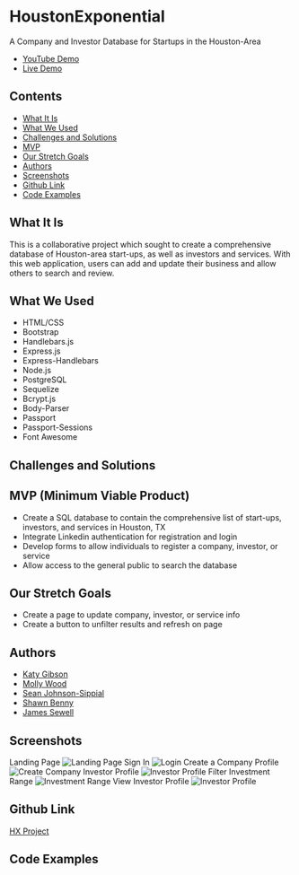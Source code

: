# HoustonExponential
A Company and Investor Database for Startups in the Houston-Area
* [YouTube Demo](https://youtu.be/Q9B6jB8Tanw)
* [Live Demo](https://houston-exponential-demo.herokuapp.com/)


## Contents
* [What It Is](https://github.com/mollywood/HXProject/blob/master/README.md#what-it-is)
* [What We Used](https://github.com/mollywood/HXProject/blob/master/README.md#what-we-used)
* [Challenges and Solutions](https://github.com/mollywood/HXProject/blob/master/README.md#challenges-and-solutions)
* [MVP](https://github.com/mollywood/HXProject/blob/master/README.md#mvp)
* [Our Stretch Goals](https://github.com/mollywood/HXProject/blob/master/README.md#our-stretch-goals)
* [Authors](https://github.com/mollywood/HXProject/blob/master/README.md#authors)
* [Screenshots](https://github.com/mollywood/HXProject/blob/master/README.md#screenshots)
* [Github Link](https://github.com/mollywood/HXProject/blob/master/README.md#github-link)
* [Code Examples](https://github.com/mollywood/HXProject/blob/master/README.md#code-examples)

## What It Is
This is a collaborative project which sought to create a comprehensive database of Houston-area start-ups, as well as investors and services. With this web application, users can add and update their business and allow others to search and review.

## What We Used
* HTML/CSS
* Bootstrap
* Handlebars.js
* Express.js
* Express-Handlebars
* Node.js
* PostgreSQL
* Sequelize
* Bcrypt.js
* Body-Parser
* Passport
* Passport-Sessions
* Font Awesome

## Challenges and Solutions

## MVP (Minimum Viable Product)
* Create a SQL database to contain the comprehensive list of start-ups, investors, and services in Houston, TX
* Integrate Linkedin authentication for registration and login
* Develop forms to allow individuals to register a company, investor, or service
* Allow access to the general public to search the database

## Our Stretch Goals
* Create a page to update company, investor, or service info
* Create a button to unfilter results and refresh on page

## Authors
* [Katy Gibson](https://github.com/Klgibson528)
* [Molly Wood](https://github.com/mollywood)
* [Sean Johnson-Sippial](https://github.com/jetsetta)
* [Shawn Benny](https://github.com/sbenn9210)
* [James Sewell](https://github.com/jamesjsewell)

## Screenshots
Landing Page
![Landing Page](https://i.imgur.com/xNRb10J.png)
Sign In
![Login](https://i.imgur.com/zx670ty.png)
Create a Company Profile
![Create Company](https://i.imgur.com/FNcyB0f.png)
Investor Profile
![Investor Profile](https://i.imgur.com/sGi4yYn.png)
Filter Investment Range
![Investment Range](https://i.imgur.com/d1qcQqy.png)
View Investor Profile
![Investor Profile](https://i.imgur.com/xIxzZFw.png)


## Github Link
[HX Project](https://github.com/mollywood/HXProject)

## Code Examples

